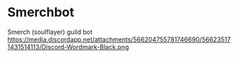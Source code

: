 # Smerchbot

Smerch (soulflayer) guild bot
https://media.discordapp.net/attachments/566204755781746690/566235171431514113/Discord-Wordmark-Black.png
